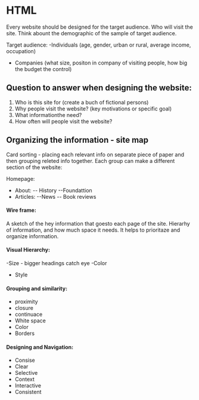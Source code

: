# HTML

Every website should be designed for the target audience. Who will visit the site. Think abount the demographic of the sample of target audience.

Target audience:
-Individuals (age, gender, urban or rural, average income, occupation) 
- Companies (what size, positon in company of visiting people, how big the budget the control)

## Question to answer when designing the website:
1. Who is this site for (create a buch of fictional persons)
2. Why people visit the website? (key motivations or specific goal)
3. What informationthe need?
4. How often will people visit the website?

## Organizing the information - site map

Card sorting - placing each relevant info on separate piece of paper and then grouping releted info together. Each group can make a different section of the website:

Homepage:
- About:
    -- History
    --Foundattion
- Articles:
    --News
    -- Book reviews

#### Wire frame:
A sketch of the hey information that goesto each page of the site. Hierarhy of information, and how much space it needs. It helps to prioritaze and organize information.

#### Visual Hierarchy:
-Size - bigger headings catch eye
-Color
- Style

#### Grouping and similarity:
- proximity
- closure
- continuace
- White space
- Color 
- Borders

#### Designing and Navigation:
- Consise
- Clear 
- Selective
- Context
- Interactive
- Consistent


